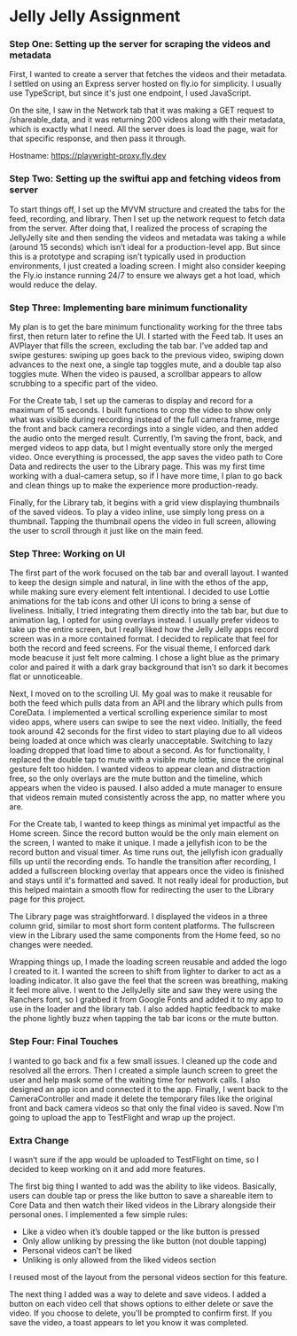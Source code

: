 # Jelly Jelly Assignment

### Step One: Setting up the server for scraping the videos and metadata
First, I wanted to create a server that fetches the videos and their metadata. I settled on using an Express server hosted on fly.io for simplicity. I usually use TypeScript, but since it's just one endpoint, I used JavaScript. 

On the site, I saw in the Network tab that it was making a GET request to /shareable_data, and it was returning 200 videos along with their metadata, which is exactly what I need. All the server does is load the page, wait for that specific response, and then pass it through.

Hostname: https://playwright-proxy.fly.dev

### Step Two: Setting up the swiftui app and fetching videos from server
To start things off, I set up the MVVM structure and created the tabs for the feed, recording, and library. Then I set up the network request to fetch data from the server. After doing that, I realized the process of scraping the JellyJelly site and then sending the videos and metadata was taking a while (around 15 seconds) which isn’t ideal for a production-level app. But since this is a prototype and scraping isn’t typically used in production environments, I just created a loading screen. I might also consider keeping the Fly.io instance running 24/7 to ensure we always get a hot load, which would reduce the delay.

### Step Three: Implementing bare minimum functionality
My plan is to get the bare minimum functionality working for the three tabs first, then return later to refine the UI. I started with the Feed tab. It uses an AVPlayer that fills the screen, excluding the tab bar. I’ve added tap and swipe gestures: swiping up goes back to the previous video, swiping down advances to the next one, a single tap toggles mute, and a double tap also toggles mute. When the video is paused, a scrollbar appears to allow scrubbing to a specific part of the video.

For the Create tab, I set up the cameras to display and record for a maximum of 15 seconds. I built functions to crop the video to show only what was visible during recording instead of the full camera frame, merge the front and back camera recordings into a single video, and then added the audio onto the merged result. Currently, I’m saving the front, back, and merged videos to app data, but I might eventually store only the merged video. Once everything is processed, the app saves the video path to Core Data and redirects the user to the Library page. This was my first time working with a dual-camera setup, so if I have more time, I plan to go back and clean things up to make the experience more production-ready.

Finally, for the Library tab, it begins with a grid view displaying thumbnails of the saved videos. To play a video inline, use simply long press on a thumbnail. Tapping the thumbnail opens the video in full screen, allowing the user to scroll through it just like on the main feed.

### Step Three: Working on UI
The first part of the work focused on the tab bar and overall layout. I wanted to keep the design simple and natural, in line with the ethos of the app, while making sure every element felt intentional. I decided to use Lottie animations for the tab icons and other UI icons to bring a sense of liveliness. Initially, I tried integrating them directly into the tab bar, but due to animation lag, I opted for using overlays instead. I usually prefer videos to take up the entire screen, but I really liked how the Jelly Jelly apps record screen was in a more contained format. I decided to replicate that feel for both the record and feed screens. For the visual theme, I enforced dark mode beacuse it just felt more calming. I chose a light blue as the primary color and paired it with a dark gray background that isn’t so dark it becomes flat or unnoticeable.

Next, I moved on to the scrolling UI. My goal was to make it reusable for both the feed which pulls data from an API and the library which pulls from CoreData. I implemented a vertical scrolling experience similar to most video apps, where users can swipe to see the next video. Initially, the feed took around 42 seconds for the first video to start playing due to all videos being loaded at once which was clearly unacceptable. Switching to lazy loading dropped that load time to about a second. As for functionality, I replaced the double tap to mute with a visible mute lottie, since the original gesture felt too hidden. I wanted videos to appear clean and distraction free, so the only overlays are the mute button and the timeline, which appears when the video is paused. I also added a mute manager to ensure that videos remain muted consistently across the app, no matter where you are.

For the Create tab, I wanted to keep things as minimal yet impactful as the Home screen. Since the record button would be the only main element on the screen, I wanted to make it unique. I made a jellyfish icon to be the record button and visual timer. As time runs out, the jellyfish icon gradually fills up until the recording ends. To handle the transition after recording, I added a fullscreen blocking overlay that appears once the video is finished and stays until it's formatted and saved. It not really ideal for production, but this helped maintain a smooth flow for redirecting the user to the Library page for this project.

The Library page was straightforward. I displayed the videos in a three column grid, similar to most short form content platforms. The fullscreen view in the Library used the same components from the Home feed, so no changes were needed.

Wrapping things up, I made the loading screen reusable and added the logo I created to it. I wanted the screen to shift from lighter to darker to act as a loading indicator. It also gave the feel that the screen was breathing, making it feel more alive. I went to the JellyJelly site and saw they were using the Ranchers font, so I grabbed it from Google Fonts and added it to my app to use in the loader and the library tab. I also added haptic feedback to make the phone lightly buzz when tapping the tab bar icons or the mute button.

### Step Four: Final Touches
I wanted to go back and fix a few small issues. I cleaned up the code and resolved all the errors. Then I created a simple launch screen to greet the user and help mask some of the waiting time for network calls. I also designed an app icon and connected it to the app. Finally, I went back to the CameraController and made it delete the temporary files like the original front and back camera videos so that only the final video is saved. Now I’m going to upload the app to TestFlight and wrap up the project.

### Extra Change
I wasn’t sure if the app would be uploaded to TestFlight on time, so I decided to keep working on it and add more features.

The first big thing I wanted to add was the ability to like videos. Basically, users can double tap or press the like button to save a shareable item to Core Data and then watch their liked videos in the Library alongside their personal ones. I implemented a few simple rules:
- Like a video when it’s double tapped or the like button is pressed
- Only allow unliking by pressing the like button (not double tapping)
- Personal videos can’t be liked
- Unliking is only allowed from the liked videos section

I reused most of the layout from the personal videos section for this feature.

The next thing I added was a way to delete and save videos. I added a button on each video cell that shows options to either delete or save the video. If you choose to delete, you'll be prompted to confirm first. If you save the video, a toast appears to let you know it was completed.
